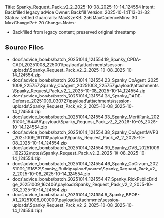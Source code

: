 Title: Spanky_Request_Pack_v2_2_2025-10-08_2025-10-14_124554
Intent: Backfilled legacy advice
Owner: Backfill
Version: 2025-10-14T13-02-32
Status: settled
Guardrails:
  MaxSizeKB: 256
  MaxCadenceMins: 30
  MaxChangePct: 20
Change-Notes:
  - Backfilled from legacy content; preserved original timestamp

## Source Files
- docs\advice_bombs\batch_20251014_124554\.19_Spanky_CPDA-CADI_20251008_225001\payload\attachments\session-uploads\Spanky_Request_Pack_v2_2_2025-10-08_2025-10-14_124554.zip
- docs\advice_bombs\batch_20251014_124554\.23_Spanky_CoAgent_20251008_225757\Spanky_CoAgent_20251008_225757\payload\attachments\Spanky_Request_Pack_v2_2_2025-10-08_2025-10-14_124554.zip
- docs\advice_bombs\batch_20251014_124554\.24_Spanky_CADE-Defense_20251009_030727\payload\attachments\session-uploads\Spanky_Request_Pack_v2_2_2025-10-08_2025-10-14_124554.zip
- docs\advice_bombs\batch_20251014_124554\.33_Spanky_MeritRank_20251009_184459\payload\Spanky_Request_Pack_v2_2_2025-10-08_2025-10-14_124554.zip
- docs\advice_bombs\batch_20251014_124554\.38_Spanky_CoAgentMVP3_20251009_191118\payload\Spanky_Request_Pack_v2_2_2025-10-08_2025-10-14_124554.zip
- docs\advice_bombs\batch_20251014_124554\.39_Spanky_GVB_20251009_192232\notes\Spanky_Request_Pack_v2_2_2025-10-08_2025-10-14_124554.zip
- docs\advice_bombs\batch_20251014_124554\.46_Spanky_CoCivium_20251009_161652\Spanky_Build\payload\source\Spanky_Request_Pack_v2_2_2025-10-08_2025-10-14_124554.zip
- docs\advice_bombs\batch_20251014_124554\.47_Spanky_RickPublicBridge_20251009_162406\payload\Spanky_Request_Pack_v2_2_2025-10-08_2025-10-14_124554.zip
- docs\advice_bombs\batch_20251014_124554\.9_Spanky_BPOE-A1_20251008_000000\payload\attachments\session-uploads\Spanky_Request_Pack_v2_2_2025-10-08_2025-10-14_124554.zip)
